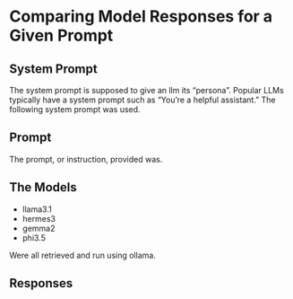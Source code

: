 # Comparing Model Responses for a Given Prompt

## System Prompt

The system prompt is supposed to give an llm its “persona”. Popular LLMs
typically have a system prompt such as “You’re a helpful assistant.”
The following system prompt was used.

> 

## Prompt

The prompt, or instruction, provided was.

> 

## The Models

- llama3.1
- hermes3
- gemma2
- phi3.5

Were all retrieved and run using ollama.

## Responses


